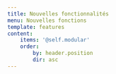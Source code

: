 ```yaml
---
title: Nouvelles fonctionnalités
menu: Nouvelles fonctions
template: features
content:
    items: '@self.modular'
    order:
        by: header.position
        dir: asc
---
```

